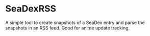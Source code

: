 # SeaDexRSS
A simple tool to create snapshots of a SeaDex entry and parse the snapshots in an RSS feed. Good for anime update tracking.
